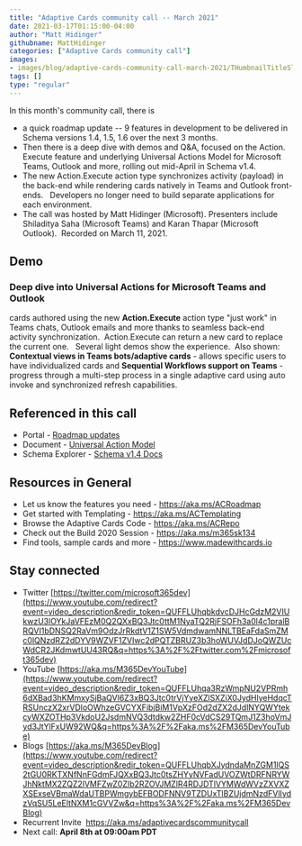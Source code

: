 ```yaml
---
title: "Adaptive Cards community call -- March 2021"
date: 2021-03-17T01:15:00-04:00
author: "Matt Hidinger"
githubname: MattHidinger
categories: ["Adaptive Cards community call"]
images:
- images/blog/adaptive-cards-community-call-march-2021/THumbnailTitleSlide.png
tags: []
type: "regular"
---
```



In this month's community call, there is

- a quick roadmap update -- 9
features in development to be delivered in Schema versions 1.4, 1.5, 1.6
over the next 3 months.
- Then there is a deep dive with demos and Q&A,
focused on the Action. Execute feature and underlying Universal Actions
Model for Microsoft Teams, Outlook and more, rolling out mid-April in
Schema v1.4.
- The new Action.Execute action type synchronizes activity
(payload) in the back-end while rendering cards natively in Teams and
Outlook front-ends.   Developers no longer need to build separate
applications for each environment.
- The call was hosted by Matt
Hidinger (Microsoft). Presenters include Shiladitya Saha (Microsoft Teams) and Karan Thapar (Microsoft Outlook).  Recorded on March 11, 2021.



## Demo

### Deep dive into Universal Actions for Microsoft Teams and Outlook

cards authored using the new **Action.Execute** action type "just work"
in Teams chats, Outlook emails and more thanks to seamless back-end
activity synchronization.  Action.Execute can return a new card to
replace the current one.   Several light demos show the experience. 
Also shown: **Contextual views in Teams bots/adaptive cards** - allows
specific users to have individualized cards and **Sequential Workflows
support on Teams** - progress through a multi-step process in a single
adaptive card using auto invoke and synchronized refresh capabilities. 

## Referenced in this call

-   Portal - [Roadmap updates](https://aka.ms/ACRoadmap) 
-   Document - [Universal Action
    Model](https://docs.microsoft.com/adaptive-cards/authoring-cards/universal-action-model) 
     
-   Schema Explorer - [Schema v1.4
    Docs](https://adaptivecards.io/explorer/Action.Execute.html)


## Resources in General

-   Let us know the features you need - <https://aka.ms/ACRoadmap>
-   Get started with Templating - <https://aka.ms/ACTemplating>
-   Browse the Adaptive Cards Code - <https://aka.ms/ACRepo>
-   Check out the Build 2020 Session - <https://aka.ms/m365sk134>
-   Find tools, sample cards and more - <https://www.madewithcards.io>

## Stay connected

-   Twitter
    [https://twitter.com/microsoft365dev](https://www.youtube.com/redirect?event=video_description&redir_token=QUFFLUhqbkdvcDJHcGdzM2VIUkwzU3lOYkJaVFEzM0Q2QXxBQ3Jtc0ttM1NyaTQ2RjFSOFh3a0l4c1pralBRQVI1bDNSQ2RaVm9OdzJrRkdtV1Z1SW5VdmdwamNNLTBEaFdaSmZMc0lQNzdRZ2dDYV9WZVF1ZVIwc2dPQTZBRUZ3b3hoWUVJdDJoQWZUcWdCR2JKdmwtUU43RQ&q=https%3A%2F%2Ftwitter.com%2Fmicrosoft365dev)​
-   YouTube
    [https://aka.ms/M365DevYouTube](https://www.youtube.com/redirect?event=video_description&redir_token=QUFFLUhqa3RzWmpNU2VPRmh6dXBad3hKMmxySjBaQVl6Z3xBQ3Jtc0trVjYyeXZlSXZiX0JydHlyeHdqcTRSUnczX2xrVDloOWhzeGVCYXFibjBiM1VpXzFOd2dZX2dJdlNYQWYtekcyWXZOTHp3VkdoU2JsdmNVQ3dtdkw2ZHF0cVdCS29TQmJ1Z3hoVmJyd3JtYlFxUW92WQ&q=https%3A%2F%2Faka.ms%2FM365DevYouTube)​
-   Blogs
    [https://aka.ms/M365DevBlog](https://www.youtube.com/redirect?event=video_description&redir_token=QUFFLUhqbXJydndaMnZGM1lQS2tGU0RKTXNfNnFGdmFJQXxBQ3Jtc0tsZHYyNVFadUVOZWtDRFNRYWJhNktMX2ZQZ2lVMFZwZ0ZIb2RZOVJMZlR4RDJDTlVYMWdWVzZXVXZXSExseVBmaWdaUTBPWmgybEFBODFNNV9TZDUxTlBZUjdmNzdFVlIydzVqSU5LeEltNXM1cGVVZw&q=https%3A%2F%2Faka.ms%2FM365DevBlog)
-   Recurrent Invite  <https://aka.ms/adaptivecardscommunitycall>
-   Next call: **April 8th at 09:00am PDT**

